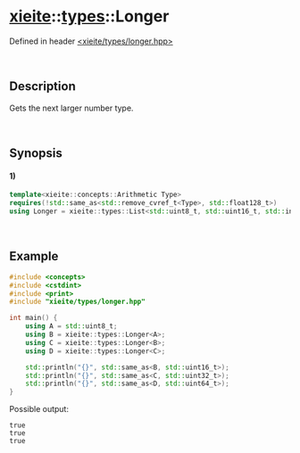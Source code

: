 # [xieite](../../xieite.md)\:\:[types](../../types.md)\:\:Longer
Defined in header [<xieite/types/longer.hpp>](../../../include/xieite/types/longer.hpp)

&nbsp;

## Description
Gets the next larger number type.

&nbsp;

## Synopsis
#### 1)
```cpp
template<xieite::concepts::Arithmetic Type>
requires(!std::same_as<std::remove_cvref_t<Type>, std::float128_t>)
using Longer = xieite::types::List<std::uint8_t, std::uint16_t, std::int16_t, std::uint32_t, std::int32_t, std::uint64_t, std::int64_t, xieite::math::Unsigned128, xieite::math::Signed128, std::float16_t, std::float32_t, std::float64_t, long double, std::float128_t>::At<xieite::types::List<bool, std::uint8_t, std::int8_t, std::uint16_t, std::int16_t, std::uint32_t, std::int32_t, std::uint64_t, std::int64_t, std::bfloat16_t, std::float16_t, std::float32_t, std::float64_t, long double>::find<std::remove_cvref_t<Type>>>;
```

&nbsp;

## Example
```cpp
#include <concepts>
#include <cstdint>
#include <print>
#include "xieite/types/longer.hpp"

int main() {
    using A = std::uint8_t;
    using B = xieite::types::Longer<A>;
    using C = xieite::types::Longer<B>;
    using D = xieite::types::Longer<C>;

    std::println("{}", std::same_as<B, std::uint16_t>);
    std::println("{}", std::same_as<C, std::uint32_t>);
    std::println("{}", std::same_as<D, std::uint64_t>);
}
```
Possible output:
```
true
true
true
```
